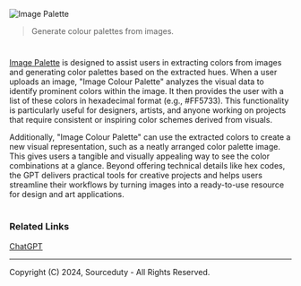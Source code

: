![Image Palette](https://github.com/user-attachments/assets/e5c6f0aa-6af2-4308-9889-9aea8cbd3257)

> Generate colour palettes from images.
#

[Image Palette](https://chatgpt.com/g/g-ifho2QQB0-image-palette) is designed to assist users in extracting colors from images and generating color palettes based on the extracted hues. When a user uploads an image, "Image Colour Palette" analyzes the visual data to identify prominent colors within the image. It then provides the user with a list of these colors in hexadecimal format (e.g., #FF5733). This functionality is particularly useful for designers, artists, and anyone working on projects that require consistent or inspiring color schemes derived from visuals.

Additionally, "Image Colour Palette" can use the extracted colors to create a new visual representation, such as a neatly arranged color palette image. This gives users a tangible and visually appealing way to see the color combinations at a glance. Beyond offering technical details like hex codes, the GPT delivers practical tools for creative projects and helps users streamline their workflows by turning images into a ready-to-use resource for design and art applications.

#
### Related Links

[ChatGPT](https://github.com/sourceduty/ChatGPT)

***
Copyright (C) 2024, Sourceduty - All Rights Reserved.
